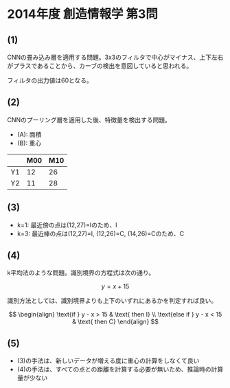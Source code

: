 # 2014年度 創造情報学 第3問

## (1)

CNNの畳み込み層を適用する問題。3x3のフィルタで中心がマイナス、上下左右がプラスであることから、カーブの検出を意図していると思われる。

フィルタの出力値は60となる。

## (2)

CNNのプーリング層を適用した後、特徴量を検出する問題。

- (A): 面積
- (B): 重心

|     | M00 | M10 |
| --- | --- | --- |
| Y1  | 12  | 26  |
| Y2  | 11  | 28  |

## (3)

- k=1: 最近傍の点は(12,27)=Iのため、I
- k=3: 最近棒の点は(12,27)=I, (12,26)=C, (14,26)=Cのため、C

## (4)

k平均法のような問題。識別境界の方程式は次の通り。

$$
y=x+15
$$

識別方法としては、識別境界よりも上下のいずれにあるかを判定すれば良い。

$$
\begin{align}
\text{if } y - x > 15 & \text{ then I} \\
\text{else if } y - x < 15 & \text{ then C}
\end{align}
$$

## (5)

- (3)の手法は、新しいデータが増える度に重心の計算をしなくて良い
- (4)の手法は、すべての点との距離を計算する必要が無いため、推論時の計算量が少ない
